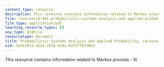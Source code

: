 ```yaml
---
content_type: resource
description: This resource contains information related to Markov process - III.
file: /courses/6-041-probabilistic-systems-analysis-and-applied-probability-fall-2010/5e411812d2aa2b34818a6df5ff0338b3_MIT6_041F10_L18.pdf
file_type: application/pdf
learning_resource_types: []
ocw_type: OCWFile
resourcetype: Document
title: Probabilistic Systems Analysis and Applied Probability, Lecture 18
uid: 5e411812-d2aa-2b34-818a-6df5ff0338b3
---
```

This resource contains information related to Markov process - III.

